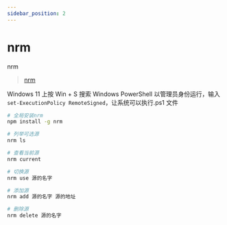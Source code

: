 ```yaml
---
sidebar_position: 2
---
```


# nrm

nrm

> [nrm](https://github.com/Pana/nrm)

Windows 11 上按 Win + S 搜索 Windows PowerShell 以管理员身份运行，输入 `set-ExecutionPolicy RemoteSigned`，让系统可以执行.ps1 文件

```bash
# 全局安装nrm
npm install -g nrm

# 列举可选源
nrm ls

# 查看当前源
nrm current

# 切换源
nrm use 源的名字

# 添加源
nrm add 源的名字 源的地址

# 删除源
nrm delete 源的名字
```
